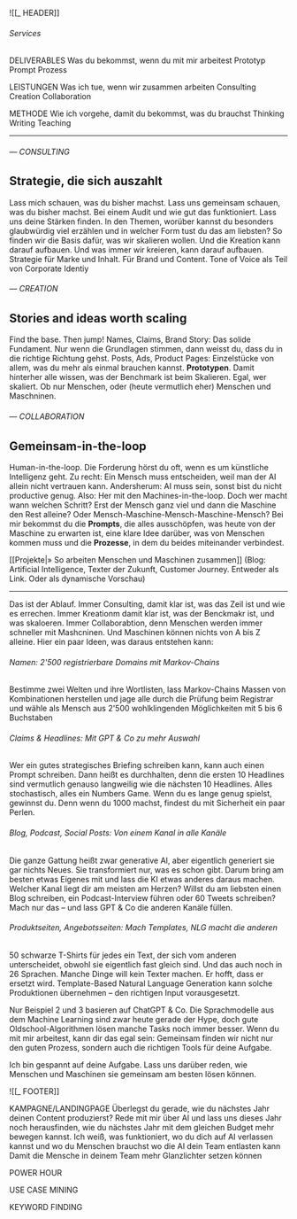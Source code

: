 ![[_ HEADER]]


###### Services



DELIVERABLES
Was du bekommst, wenn du mit mir arbeitest
Prototyp
Prompt
Prozess

LEISTUNGEN
Was ich tue, wenn wir zusammen arbeiten
Consulting
Creation
Collaboration

METHODE
Wie ich vorgehe, damit du bekommst, was du brauchst
Thinking
Writing
Teaching


---

###### — CONSULTING
## Strategie, die sich auszahlt

Lass mich schauen, was du bisher machst. Lass uns gemeinsam schauen, was du bisher machst. Bei einem Audit und wie gut das funktioniert. Lass uns deine Stärken finden. In den Themen, worüber kannst du besonders glaubwürdig viel erzählen und in welcher Form tust du das am liebsten? So finden wir die Basis dafür, was wir skalieren wollen. Und die Kreation kann darauf aufbauen. Und was immer wir kreieren, kann darauf aufbauen. Strategie für Marke und Inhalt. Für Brand und Content. 
Tone of Voice als Teil von Corporate Identiy

###### — CREATION
## Stories and ideas worth scaling

Find the base. Then jump! Names, Claims, Brand Story: Das solide Fundament. Nur wenn die Grundlagen stimmen, dann weisst du, dass du in die richtige Richtung gehst. Posts, Ads, Product Pages: Einzelstücke von allem, was du mehr als einmal brauchen kannst. **Prototypen**. Damit hinterher alle wissen, was der Benchmark ist beim Skalieren. Egal, wer skaliert. Ob nur Menschen, oder (heute vermutlich eher) Menschen und Maschninen.

###### — COLLABORATION
## Gemeinsam-in-the-loop

Human-in-the-loop. Die Forderung hörst du oft, wenn es um künstliche Intelligenz geht. Zu recht: Ein Mensch muss entscheiden, weil man der AI allein nicht vertrauen kann. Andersherum: AI muss sein, sonst bist du nicht productive genug. Also: Her mit den Machines-in-the-loop. Doch wer macht wann welchen Schritt? Erst der Mensch ganz viel und dann die Maschine den Rest alleine? Oder Mensch-Maschine-Mensch-Maschine-Mensch? Bei mir bekommst du die **Prompts**, die alles ausschöpfen, was heute von der Maschine zu erwarten ist, eine klare Idee darüber, was von Menschen kommen muss und die **Prozesse**, in dem du beides miteinander verbindest.

[[Projekte|» So arbeiten Menschen und Maschinen zusammen]]
(Blog: Artificial Intelligence, Texter der Zukunft, Customer Journey. Entweder als Link. Oder als dynamische Vorschau)

---

Das ist der Ablauf. Immer Consulting, damit klar ist, was das Zeil ist und wie es errechen. Immer Kreationm damit klar ist, was der Benckmakr ist, und was skaloeren. Immer Collaborabtion, denn Menschen werden immer schneller mit Mashcninen. Und Maschinen können nichts von A bis Z alleine. Hier ein paar Ideen, was daraus entstehen kann:
###### Namen: 2'500 registrierbare Domains mit Markov-Chains
Bestimme zwei Welten und ihre Wortlisten, lass Markov-Chains Massen von Kombinationen herstellen und jage alle durch die Prüfung beim Registrar und wähle als Mensch aus 2'500 wohlklingenden Möglichkeiten mit 5 bis 6 Buchstaben
###### Claims & Headlines: Mit GPT & Co zu mehr Auswahl
Wer ein gutes strategisches Briefing schreiben kann, kann auch einen Prompt schreiben. Dann heißt es durchhalten, denn die ersten 10 Headlines sind vermutlich genauso langweilig wie die nächsten 10 Headlines. Alles stochastisch, alles ein Numbers Game. Wenn du es lange genug spielst, gewinnst du. Denn wenn du 1000 machst, findest du mit Sicherheit ein paar Perlen.
###### Blog, Podcast, Social Posts: Von einem Kanal in alle Kanäle
Die ganze Gattung heißt zwar generative AI, aber eigentlich generiert sie gar nichts Neues. Sie transformiert nur, was es schon gibt. Darum bring am besten etwas Eigenes mit und lass die KI etwas anderes daraus machen. Welcher Kanal liegt dir am meisten am Herzen? Willst du am liebsten einen Blog schreiben, ein Podcast-Interview führen oder 60 Tweets schreiben? Mach nur das – und lass GPT & Co die anderen Kanäle füllen.
###### Produktseiten, Angebotsseiten: Mach Templates, NLG macht die anderen
50 schwarze T-Shirts für jedes ein Text, der sich vom anderen unterscheidet, obwohl sie eigentlich fast gleich sind. Und das auch noch in 26 Sprachen. Manche Dinge will kein Texter machen. Er hofft, dass er ersetzt wird. Template-Based Natural Language Generation kann solche Produktionen übernehmen – den richtigen Input vorausgesetzt.

Nur Beispiel 2 und 3 basieren auf ChatGPT & Co. Die Sprachmodelle aus dem Machine Learning sind zwar heute gerade der Hype, doch gute Oldschool-Algorithmen lösen manche Tasks noch immer besser. Wenn du mit mir arbeitest, kann dir das egal sein: Gemeinsam finden wir nicht nur den guten Prozess, sondern auch die richtigen Tools für deine Aufgabe.

Ich bin gespannt auf deine Aufgabe. Lass uns darüber reden, wie Menschen und Maschinen sie gemeinsam am besten lösen können.



![[_ FOOTER]]



KAMPAGNE/LANDINGPAGE
Überlegst du gerade, wie du nächstes Jahr deinen Content produzierst?
Rede mit mir über AI und lass uns dieses Jahr noch herausfinden, wie du nächstes Jahr mit dem gleichen Budget mehr bewegen kannst. 
Ich weiß, was funktioniert, wo du dich auf AI verlassen kannst und wo du Menschen brauchst
wo die AI dein Team entlasten kann 
Damit die Mensche in deinem Team mehr Glanzlichter setzen können


POWER HOUR


USE CASE MINING


KEYWORD FINDING



